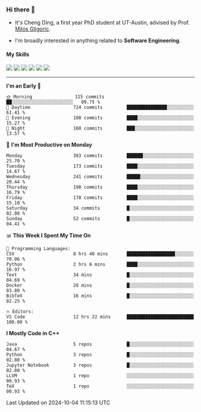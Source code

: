 ### Hi there 👋

* It's Cheng Ding, a first year PhD student at UT-Austin, advised by Prof. [Milos Gligoric](https://users.ece.utexas.edu/~gligoric/).

* I'm broadly interested in anything related to **Software Engineering**.

#### My Skills

![](https://img.shields.io/badge/C++-65318e?logo=cplusplus&logoColor=fff)
![](https://img.shields.io/badge/Python-3e74a2?logo=python&logoColor=fff)
![](https://img.shields.io/badge/C-5654a2?logo=c&logoColor=fff)
![](https://img.shields.io/badge/Go-00aaff?logo=go&logoColor=fff)
![](https://img.shields.io/badge/Docker-0088ff?logo=docker&logoColor=fff)
![](https://img.shields.io/badge/Apache-D22128?logo=apache&logoColor=fff)

---
<!--START_SECTION:waka-->
**I'm an Early 🐤** 

```text
🌞 Morning                115 commits         ██░░░░░░░░░░░░░░░░░░░░░░░   09.75 % 
🌆 Daytime                724 commits         ███████████████░░░░░░░░░░   61.41 % 
🌃 Evening                180 commits         ████░░░░░░░░░░░░░░░░░░░░░   15.27 % 
🌙 Night                  160 commits         ███░░░░░░░░░░░░░░░░░░░░░░   13.57 % 
```
📅 **I'm Most Productive on Monday** 

```text
Monday                   303 commits         ██████░░░░░░░░░░░░░░░░░░░   25.70 % 
Tuesday                  173 commits         ████░░░░░░░░░░░░░░░░░░░░░   14.67 % 
Wednesday                241 commits         █████░░░░░░░░░░░░░░░░░░░░   20.44 % 
Thursday                 198 commits         ████░░░░░░░░░░░░░░░░░░░░░   16.79 % 
Friday                   178 commits         ████░░░░░░░░░░░░░░░░░░░░░   15.10 % 
Saturday                 34 commits          █░░░░░░░░░░░░░░░░░░░░░░░░   02.88 % 
Sunday                   52 commits          █░░░░░░░░░░░░░░░░░░░░░░░░   04.41 % 
```


📊 **This Week I Spent My Time On** 

```text
💬 Programming Languages: 
CSV                      8 hrs 40 mins       ██████████████████░░░░░░░   70.06 % 
Python                   2 hrs 6 mins        ████░░░░░░░░░░░░░░░░░░░░░   16.97 % 
Text                     34 mins             █░░░░░░░░░░░░░░░░░░░░░░░░   04.69 % 
Docker                   28 mins             █░░░░░░░░░░░░░░░░░░░░░░░░   03.80 % 
BibTeX                   16 mins             █░░░░░░░░░░░░░░░░░░░░░░░░   02.25 % 

🔥 Editors: 
VS Code                  12 hrs 22 mins      █████████████████████████   100.00 % 
```

**I Mostly Code in C++** 

```text
Java                     5 repos             █░░░░░░░░░░░░░░░░░░░░░░░░   04.67 % 
Python                   3 repos             █░░░░░░░░░░░░░░░░░░░░░░░░   02.80 % 
Jupyter Notebook         3 repos             █░░░░░░░░░░░░░░░░░░░░░░░░   02.80 % 
LLVM                     1 repo              ░░░░░░░░░░░░░░░░░░░░░░░░░   00.93 % 
TeX                      1 repo              ░░░░░░░░░░░░░░░░░░░░░░░░░   00.93 % 
```




 Last Updated on 2024-10-04 11:15:13 UTC
<!--END_SECTION:waka-->
